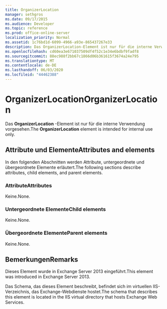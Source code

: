 ```yaml
---
title: OrganizerLocation
manager: sethgros
ms.date: 09/17/2015
ms.audience: Developer
ms.topic: reference
ms.prod: office-online-server
localization_priority: Normal
ms.assetid: 1c76bd1d-6099-4966-a93e-865437267e33
description: Das OrganizerLocation-Element ist nur für die interne Verwendung vorgesehen.
ms.openlocfilehash: cd60ea3e671037509df4f52c1e34e6bdbf9fadf8
ms.sourcegitcommit: 88ec988f2bb67c1866d06b361615f3674a24e795
ms.translationtype: MT
ms.contentlocale: de-DE
ms.lasthandoff: 06/03/2020
ms.locfileid: "44462388"
---
```

# <a name="organizerlocation"></a><span data-ttu-id="b1179-103">OrganizerLocation</span><span class="sxs-lookup"><span data-stu-id="b1179-103">OrganizerLocation</span></span>

<span data-ttu-id="b1179-104">Das **OrganizerLocation** -Element ist nur für die interne Verwendung vorgesehen.</span><span class="sxs-lookup"><span data-stu-id="b1179-104">The **OrganizerLocation** element is intended for internal use only.</span></span> 

## <a name="attributes-and-elements"></a><span data-ttu-id="b1179-105">Attribute und Elemente</span><span class="sxs-lookup"><span data-stu-id="b1179-105">Attributes and elements</span></span>

<span data-ttu-id="b1179-106">In den folgenden Abschnitten werden Attribute, untergeordnete und übergeordnete Elemente erläutert.</span><span class="sxs-lookup"><span data-stu-id="b1179-106">The following sections describe attributes, child elements, and parent elements.</span></span>
  
### <a name="attributes"></a><span data-ttu-id="b1179-107">Attribute</span><span class="sxs-lookup"><span data-stu-id="b1179-107">Attributes</span></span>

<span data-ttu-id="b1179-108">Keine.</span><span class="sxs-lookup"><span data-stu-id="b1179-108">None.</span></span>
  
### <a name="child-elements"></a><span data-ttu-id="b1179-109">Untergeordnete Elemente</span><span class="sxs-lookup"><span data-stu-id="b1179-109">Child elements</span></span>

<span data-ttu-id="b1179-110">Keine.</span><span class="sxs-lookup"><span data-stu-id="b1179-110">None.</span></span>
  
### <a name="parent-elements"></a><span data-ttu-id="b1179-111">Übergeordnete Elemente</span><span class="sxs-lookup"><span data-stu-id="b1179-111">Parent elements</span></span>

<span data-ttu-id="b1179-112">Keine.</span><span class="sxs-lookup"><span data-stu-id="b1179-112">None.</span></span>
  
## <a name="remarks"></a><span data-ttu-id="b1179-113">Bemerkungen</span><span class="sxs-lookup"><span data-stu-id="b1179-113">Remarks</span></span>

<span data-ttu-id="b1179-114">Dieses Element wurde in Exchange Server 2013 eingeführt.</span><span class="sxs-lookup"><span data-stu-id="b1179-114">This element was introduced in Exchange Server 2013.</span></span>
  
<span data-ttu-id="b1179-115">Das Schema, das dieses Element beschreibt, befindet sich im virtuellen IIS-Verzeichnis, das Exchange-Webdienste hostet.</span><span class="sxs-lookup"><span data-stu-id="b1179-115">The schema that describes this element is located in the IIS virtual directory that hosts Exchange Web Services.</span></span>
  

